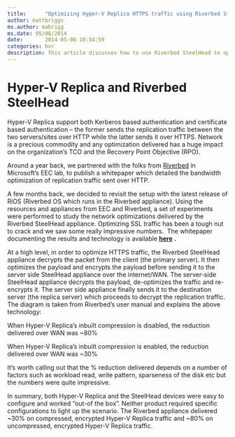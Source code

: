 ```yaml
---
title:      "Optimizing Hyper-V Replica HTTPS traffic using Riverbed SteelHead"
author: mattbriggs
ms.author: mabrigg
ms.date: 05/08/2014
date:       2014-05-08 10:54:59
categories: hvr
description: This article discusses how to use Riverbed SteelHead to optimize Hyper-V Replica HTTPS traffic.
---
```

# Hyper-V Replica and Riverbed SteelHead

Hyper-V Replica support both Kerberos based authentication and certificate based authentication – the former sends the replication traffic between the two servers/sites over HTTP while the latter sends it over HTTPS. Network is a precious commodity and any optimization delivered has a huge impact on the organization’s TCO and the Recovery Point Objective (RPO). 

Around a year back, we partnered with the folks from [Riverbed](https://www.riverbed.com/products-solutions/products/wan-optimization-steelhead/) in Microsoft’s EEC lab, to publish a whitepaper which detailed the bandwidth optimization of replication traffic sent over HTTP. 

A few months back, we decided to revisit the setup with the latest release of RiOS (Riverbed OS which runs in the Riverbed appliance). Using the resources and appliances from EEC and Riverbed, a set of experiments were performed to study the network optimizations delivered by the Riverbed SteelHead appliance. Optimizing SSL traffic has been a tough nut to crack and we saw some really impressive numbers.  The whitepaper documenting the results and technology is available [**here**](https://www.microsoft.com/download/details.aspx?id=42627) **.**

At a high level, in order to optimize HTTPS traffic, the Riverbed SteelHead appliance decrypts the packet from the client (the primary server). It then optimizes the payload and encrypts the payload before sending it to the server side SteelHead appliance over the internet/WAN. The server-side SteelHead appliance decrypts the payload, de-optimizes the traffic and re-encrypts it. The server side appliance finally sends it to the destination server (the replica server) which proceeds to decrypt the replication traffic. The diagram is taken from Riverbed’s user manual and explains the above technology: 

<!--[![Riverbed SteelHead manual](https://msdnshared.blob.core.windows.net/media/TNBlogsFS/prod.evol.blogs.technet.com/CommunityServer.Blogs.Components.WeblogFiles/00/00/00/50/45/metablogapi/image_thumb_1C67CBAA.png)](https://msdnshared.blob.core.windows.net/media/TNBlogsFS/prod.evol.blogs.technet.com/CommunityServer.Blogs.Components.WeblogFiles/00/00/00/50/45/metablogapi/image_7FCB4FD6.png)-->

When Hyper-V Replica’s inbuilt compression is disabled, the reduction delivered over WAN was ~80%

<!--[![Reduction over WAN without compression](https://msdnshared.blob.core.windows.net/media/TNBlogsFS/prod.evol.blogs.technet.com/CommunityServer.Blogs.Components.WeblogFiles/00/00/00/50/45/metablogapi/image_thumb_644DFFE6.png)](https://msdnshared.blob.core.windows.net/media/TNBlogsFS/prod.evol.blogs.technet.com/CommunityServer.Blogs.Components.WeblogFiles/00/00/00/50/45/metablogapi/image_627B196E.png)-->

When Hyper-V Replica’s inbuilt compression is enabled, the reduction delivered over WAN was ~30% 

<!--[![Reduction over WAN with compression](https://msdnshared.blob.core.windows.net/media/TNBlogsFS/prod.evol.blogs.technet.com/CommunityServer.Blogs.Components.WeblogFiles/00/00/00/50/45/metablogapi/image_thumb_4BE30DEB.png)](https://msdnshared.blob.core.windows.net/media/TNBlogsFS/prod.evol.blogs.technet.com/CommunityServer.Blogs.Components.WeblogFiles/00/00/00/50/45/metablogapi/image_3C3DE178.png)-->

It’s worth calling out that the % reduction delivered depends on a number of factors such as workload read, write pattern, sparseness of the disk etc but the numbers were quite impressive. 

In summary, both Hyper-V Replica and the SteelHead devices were easy to configure and worked “out-of the box”. Neither product required specific configurations to light up the scenario. The Riverbed appliance delivered ~30% on compressed, encrypted Hyper-V Replica traffic and ~80% on uncompressed, encrypted Hyper-V Replica traffic.
